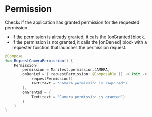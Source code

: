 # Permission

Checks if the application has granted permission for the requested permission.
* If the permission is already granted, it calls the [onGranted] block.
* If the permission is not granted, it calls the [onDenied] block with a requester function
  that launches the permission request.

```kotlin
@Compose
fun RequestCameraPermission() {
    Permission(
        permission = Manifest.permission.CAMERA,
        onDenied = { requestPermission: @Composable () -> Unit ->
            requestPermission()
            Text(text = "Camera permission is required")
        },
        onGranted = {
            Text(text = "Camera permission is granted")
        }
    )
}
```
